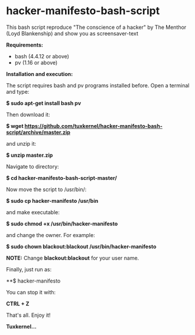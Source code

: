 # hacker-manifesto-bash-script
This bash script reproduce "The conscience of a hacker" by The Menthor (Loyd Blankenship) and show you as screensaver-text

**Requirements:**

- bash (4.4.12 or above)
- pv (1.16 or above)

**Installation and execution:**

The script requires bash and pv programs installed before. Open a terminal and type:

**$ sudo apt-get install bash pv**

Then download it:

**$ wget https://github.com/tuxkernel/hacker-manifesto-bash-script/archive/master.zip**

and unzip it:

**$ unzip master.zip**

Navigate to directory:

**$ cd hacker-manifesto-bash-script-master/**

Now move the script to /usr/bin/:

**$ sudo cp hacker-manifesto /usr/bin**

and make executable:

**$ sudo chmod +x /usr/bin/hacker-manifesto**

and change the owner. For example:

**$ sudo chown blackout:blackout /usr/bin/hacker-manifesto**

**NOTE:** Change **blackout:blackout** for your user name.

Finally, just run as:

**$ hacker-manifesto

You can stop it with:

**CTRL + Z**

That's all. Enjoy it!

**Tuxkernel...**
